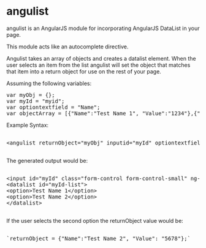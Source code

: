 angulist
========

angulist is an AngularJS module for incorporating AngularJS DataList in your page.

This module acts like an autocomplete directive.

Angulist takes an array of objects and creates a datalist element.
When the user selects an item from the list angulist will set the object that matches that item into a return object for use on the rest of your page.



Assuming the following variables:
<pre>
var myObj = {};
var myId = "myid";
var optiontextfield = "Name";
var objectArray = [{"Name":"Test Name 1", "Value":"1234"},{"Name": "Test Name 2","Value":"5678"}];
</pre>

Example Syntax:
<pre>

&lt;angulist returnObject="myObj" inputid="myId" optiontextfield="objName" localdata="objectArray" inputclass="form-control form-control-small" /&gt;

</pre>

The generated output would be:
<pre>

&lt;input id="myId" class="form-control form-control-small" ng-model="returnValue" list="myId-list"&gt;
&lt;datalist id="myId-list"&gt;
&lt;option&gt;Test Name 1&lt;/option&gt;
&lt;option&gt;Test Name 2&lt;/option&gt;
&lt;/datalist&gt;

</pre>

If the user selects the second option the returnObject value would be:
<pre>

`returnObject = {"Name":"Test Name 2", "Value": "5678"};`

</pre>

